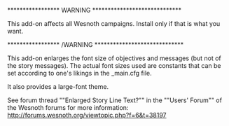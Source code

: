***************** WARNING *****************************

  This add-on affects all Wesnoth campaigns.
  Install only if that is what you want.

***************** /WARNING *****************************

This add-on enlarges the font size of objectives and messages (but not of the story messages).  The actual font sizes used are constants that can be set according to one's likings in the _main.cfg file.

It also provides a large-font theme.

See forum thread ""Enlarged Story Line Text?"" in the ""Users' Forum"" of the Wesnoth forums for more information:
http://forums.wesnoth.org/viewtopic.php?f=6&t=38197